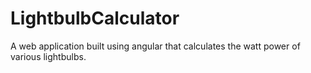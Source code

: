 # LightbulbCalculator
A web application built using angular that calculates the watt power of various lightbulbs. 
